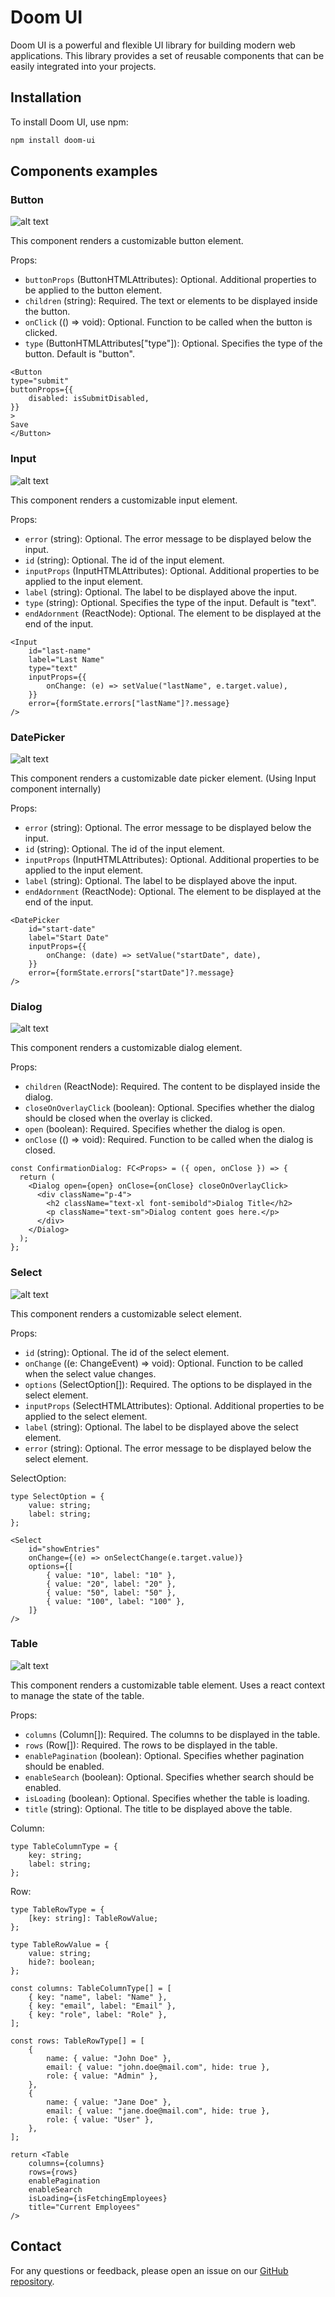 # Doom UI

Doom UI is a powerful and flexible UI library for building modern web applications. This library provides a set of reusable components that can be easily integrated into your projects.

## Installation

To install Doom UI, use npm:

```bash
npm install doom-ui
```

## Components examples

### Button

![alt text](image.png)

This component renders a customizable button element.

Props:

* `buttonProps` (ButtonHTMLAttributes<HTMLButtonElement>): Optional. Additional properties to be applied to the button element.
* `children` (string): Required. The text or elements to be displayed inside the button.
* `onClick` (() => void): Optional. Function to be called when the button is clicked.
* `type` (ButtonHTMLAttributes<HTMLButtonElement>["type"]): Optional. Specifies the type of the button. Default is "button".

```tsx
<Button
type="submit"
buttonProps={{
    disabled: isSubmitDisabled,
}}
>
Save
</Button>
```

### Input

![alt text](image-1.png)

This component renders a customizable input element.

Props:

* `error` (string): Optional. The error message to be displayed below the input.
* `id` (string): Optional. The id of the input element.
* `inputProps` (InputHTMLAttributes<HTMLInputElement>): Optional. Additional properties to be applied to the input element.
* `label` (string): Optional. The label to be displayed above the input.
* `type` (string): Optional. Specifies the type of the input. Default is "text".
* `endAdornment` (ReactNode): Optional. The element to be displayed at the end of the input.

```tsx
<Input
    id="last-name"
    label="Last Name"
    type="text"
    inputProps={{
        onChange: (e) => setValue("lastName", e.target.value),
    }}
    error={formState.errors["lastName"]?.message}
/>
```

### DatePicker

![alt text](image-3.png)

This component renders a customizable date picker element. (Using Input component internally)

Props:

* `error` (string): Optional. The error message to be displayed below the input.
* `id` (string): Optional. The id of the input element.
* `inputProps` (InputHTMLAttributes<HTMLInputElement>): Optional. Additional properties to be applied to the input element.
* `label` (string): Optional. The label to be displayed above the input.
* `endAdornment` (ReactNode): Optional. The element to be displayed at the end of the input.

```tsx
<DatePicker
    id="start-date"
    label="Start Date"
    inputProps={{
        onChange: (date) => setValue("startDate", date),
    }}
    error={formState.errors["startDate"]?.message}
/>
```

### Dialog

![alt text](image-4.png)

This component renders a customizable dialog element.

Props:

* `children` (ReactNode): Required. The content to be displayed inside the dialog.
* `closeOnOverlayClick` (boolean): Optional. Specifies whether the dialog should be closed when the overlay is clicked.
* `open` (boolean): Required. Specifies whether the dialog is open.
* `onClose` (() => void): Required. Function to be called when the dialog is closed.

```tsx
const ConfirmationDialog: FC<Props> = ({ open, onClose }) => {
  return (
    <Dialog open={open} onClose={onClose} closeOnOverlayClick>
      <div className="p-4">
        <h2 className="text-xl font-semibold">Dialog Title</h2>
        <p className="text-sm">Dialog content goes here.</p>
      </div>
    </Dialog>
  );
};
```

### Select

![alt text](image-2.png)

This component renders a customizable select element.

Props:

* `id` (string): Optional. The id of the select element.
* `onChange` ((e: ChangeEvent<HTMLSelectElement>) => void): Optional. Function to be called when the select value changes.
* `options` (SelectOption[]): Required. The options to be displayed in the select element.
* `inputProps` (SelectHTMLAttributes<HTMLSelectElement>): Optional. Additional properties to be applied to the select element.
* `label` (string): Optional. The label to be displayed above the select element.
* `error` (string): Optional. The error message to be displayed below the select element.

SelectOption:

```tsx
type SelectOption = {
    value: string;
    label: string;
};
```

```tsx
<Select
    id="showEntries"
    onChange={(e) => onSelectChange(e.target.value)}
    options={[
        { value: "10", label: "10" },
        { value: "20", label: "20" },
        { value: "50", label: "50" },
        { value: "100", label: "100" },
    ]}
/>
```

### Table

![alt text](image-5.png)

This component renders a customizable table element.
Uses a react context to manage the state of the table.

Props:

* `columns` (Column[]): Required. The columns to be displayed in the table.
* `rows` (Row[]): Required. The rows to be displayed in the table.
* `enablePagination` (boolean): Optional. Specifies whether pagination should be enabled.
* `enableSearch` (boolean): Optional. Specifies whether search should be enabled.
* `isLoading` (boolean): Optional. Specifies whether the table is loading.
* `title` (string): Optional. The title to be displayed above the table.

Column:

```tsx
type TableColumnType = {
    key: string;
    label: string;
};
```

Row:

```tsx
type TableRowType = {
    [key: string]: TableRowValue;
};

type TableRowValue = {
    value: string;
    hide?: boolean;
};
```

```tsx
const columns: TableColumnType[] = [
    { key: "name", label: "Name" },
    { key: "email", label: "Email" },
    { key: "role", label: "Role" },
];

const rows: TableRowType[] = [
    {
        name: { value: "John Doe" },
        email: { value: "john.doe@mail.com", hide: true },
        role: { value: "Admin" },
    },
    {
        name: { value: "Jane Doe" },
        email: { value: "jane.doe@mail.com", hide: true },
        role: { value: "User" },
    },
];

return <Table
    columns={columns}
    rows={rows}
    enablePagination
    enableSearch
    isLoading={isFetchingEmployees}
    title="Current Employees"
/>
```

## Contact

For any questions or feedback, please open an issue on our [GitHub repository](https://github.com/Zansuken/doom-ui).
